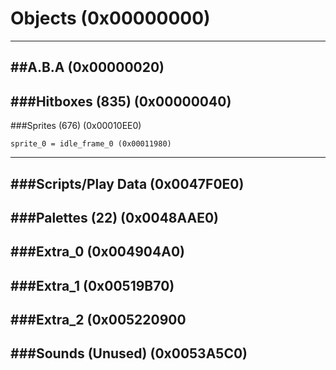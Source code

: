 # Objects (0x00000000)
---
##A.B.A (0x00000020)
---
###Hitboxes (835) (0x00000040)
---
###Sprites (676) (0x00010EE0)

	sprite_0 = idle_frame_0 (0x00011980)
---
###Scripts/Play Data (0x0047F0E0)
---
###Palettes (22) (0x0048AAE0)
---	
###Extra_0 (0x004904A0)
--- 
###Extra_1 (0x00519B70)
---  
###Extra_2 (0x005220900
---   
###Sounds (Unused) (0x0053A5C0)
---
